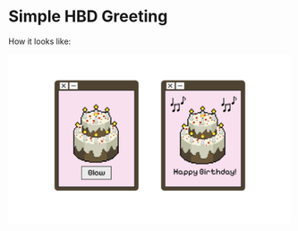# Simple HBD Greeting

How it looks like:

<p align="center">
  <img src="https://github.com/viio00/Simple-Happy-Birthday-Greeting/blob/main/Objects/View.png" alt="main" width="800">
</p>
